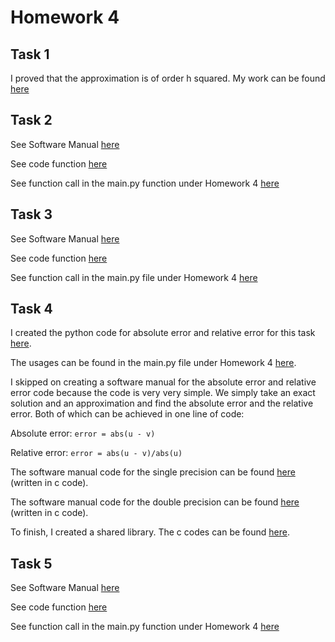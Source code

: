 # Homework 4

## Task 1 

I proved that the approximation is of order h squared. My work can be found [here](https://github.com/Kevin-Jay-Roberts21/math4610/blob/master/homework4_images/CamScanner%2010-14-2022%2010.42.pdf)

## Task 2 

See Software Manual [here](https://github.com/Kevin-Jay-Roberts21/math4610/blob/master/software_manual_templates/second_derivative_approx.md)

See code function [here](https://github.com/Kevin-Jay-Roberts21/math4610/blob/master/approximating_functions/second_derivative_approx.py)

See function call in the main.py function under Homework 4 [here](https://github.com/Kevin-Jay-Roberts21/math4610/blob/master/main.py)

## Task 3 

See Software Manual [here](https://github.com/Kevin-Jay-Roberts21/math4610/blob/master/software_manual_templates/fit_data_sets.md)

See code function [here](https://github.com/Kevin-Jay-Roberts21/math4610/blob/master/approximating_functions/second_derivative_approx.py)

See function call in the main.py file under Homework 4 [here](https://github.com/Kevin-Jay-Roberts21/math4610/blob/master/main.py)

## Task 4 

I created the python code for absolute error and relative error for this task [here](https://github.com/Kevin-Jay-Roberts21/math4610/blob/master/approximating_functions/error_computations.py).

The usages can be found in the main.py file under Homework 4 [here](https://github.com/Kevin-Jay-Roberts21/math4610/blob/master/main.py).

I skipped on creating a software manual for the absolute error and relative error code because the code is very very simple. 
We simply take an exact solution and an approximation and find the absolute error and the relative error. Both of which 
can be achieved in one line of code:

Absolute error: ``error = abs(u - v)``

Relative error: ``error = abs(u - v)/abs(u)``

The software manual code for the single precision can be found [here](https://github.com/Kevin-Jay-Roberts21/math4610/blob/master/software_manual_templates/single_precision_digit_count.md) (written in c code).

The software manual code for the double precision can be found [here](https://github.com/Kevin-Jay-Roberts21/math4610/blob/master/software_manual_templates/double_precision_digit_count.md) (written in c code).

To finish, I created a shared library. The c codes can be found [here](https://github.com/Kevin-Jay-Roberts21/math4610/tree/master/c_code/homework_4_c_code).

## Task 5 

See Software Manual [here](https://github.com/Kevin-Jay-Roberts21/math4610/blob/master/software_manual_templates/explicit_euler_logistic.md)

See code function [here](https://github.com/Kevin-Jay-Roberts21/math4610/blob/master/approximating_functions/second_derivative_approx.py)

See function call in the main.py function under Homework 4 [here](https://github.com/Kevin-Jay-Roberts21/math4610/blob/master/main.py)
